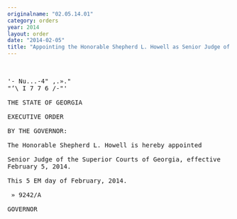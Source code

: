 ```yaml
---
originalname: "02.05.14.01"
category: orders
year: 2014
layout: order
date: "2014-02-05"
title: "Appointing the Honorable Shepherd L. Howell as Senior Judge of the Superior Courts of Georgia"
---
```

<pre>
 

'- Nu...-4" ,.»."
"‘\ I 7 7 6 /-"'

THE STATE OF GEORGIA

EXECUTIVE ORDER

BY THE GOVERNOR:

The Honorable Shepherd L. Howell is hereby appointed

Senior Judge of the Superior Courts of Georgia, effective
February 5, 2014.

This 5 EM day of February, 2014.

 » 9242/A

GOVERNOR

</pre>
